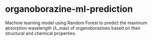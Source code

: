 # organoborazine-ml-prediction
Machine learning model using Random Forest to predict the maximum absorption wavelength (λ_max) of organoborazines based on their structural and chemical properties.
